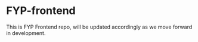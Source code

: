 # FYP-frontend
This is FYP Frontend repo, will be updated accordingly as we move forward in development.

